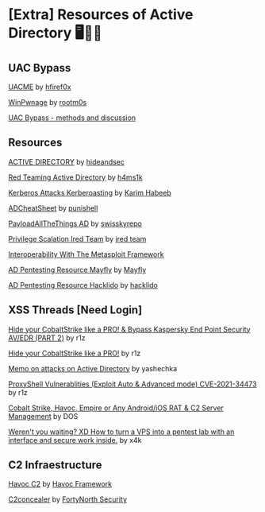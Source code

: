 # [Extra] Resources of Active Directory 🖥️👾🤓

## UAC Bypass

[UACME](https://github.com/hfiref0x/UACME) by [hfiref0x](https://github.com/hfiref0x)

[WinPwnage](https://github.com/rootm0s/WinPwnage) by [rootm0s](https://github.com/rootm0s)

[UAC Bypass - methods and discussion](https://xss.is/threads/109310/)

## Resources
[ACTIVE DIRECTORY](https://hideandsec.sh/books/cheatsheets-82c/page/active-directory) by [hideandsec](https://hideandsec.sh/)

[Red Teaming Active Directory](https://h4ms1k.github.io/Red_Team_Active_Directory/#) by [h4ms1k](https://h4ms1k.github.io/)

[Kerberos Attacks Kerberoasting](https://nored0x.github.io/red-teaming/Kerberos-Attacks-Kerbroasting/) by [Karim Habeeb](https://nored0x.github.io/)

[ADCheatSheet](https://github.com/punishell/ADCheatSheet) by [punishell](https://github.com/punishell)

[PayloadAllTheThings AD](https://github.com/swisskyrepo/PayloadsAllTheThings/blob/master/Methodology%20and%20Resources/Active%20Directory%20Attack.md) by [swisskyrepo](https://github.com/swisskyrepo/)

[Privilege Scalation Ired Team](https://www.ired.team/offensive-security/privilege-escalation) by [ired team](https://www.ired.team)

[Interoperability With The Metasploit Framework](https://www.cobaltstrike.com/blog/interoperability-with-the-metasploit-framework)

[AD Pentesting Resource Mayfly](https://mayfly277.github.io/archives/) by [Mayfly](https://mayfly277.github.io/)

[AD Pentesting Resource Hacklido](https://hacklido.com/lists/6) by [hacklido](https://hacklido.com/)

## XSS Threads **[Need Login]**

[Hide your CobaltStrike like a PRO! & Bypass Kaspersky End Point Security AV/EDR (PART 2)](https://xss.is/threads/67273/) by r1z

[Hide your CobaltStrike like a PRO!](https://xss.is/threads/54879/) by r1z

[Memo on attacks on Active Directory](https://xss.is/threads/76406/) by yashechka

[ProxyShell Vulnerablities (Exploit Auto & Advanced mode) CVE-2021-34473](https://xss.is/threads/55507/) by r1z

[Cobalt Strike, Havoc, Empire or Any Android/iOS RAT & C2 Server Management](https://xss.is/threads/85960/) by DOS

[Weren't you waiting? XD How to turn a VPS into a pentest lab with an interface and secure work inside.](https://xss.is/threads/53632/) by x4k

## C2 Infraestructure

[Havoc C2](https://github.com/HavocFramework/Havoc) by [Havoc Framework](https://github.com/HavocFramework)

[C2concealer](https://github.com/FortyNorthSecurity/C2concealer) by [FortyNorth Security](https://github.com/FortyNorthSecurity)

